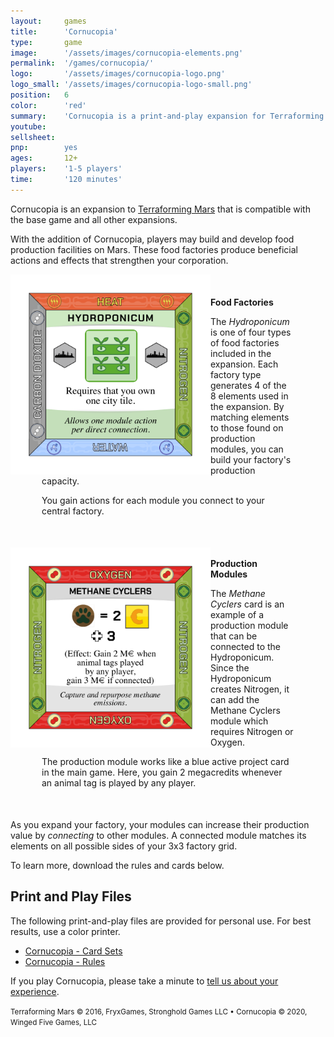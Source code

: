 ```yaml
---
layout:     games
title:      'Cornucopia'
type:       game
image:      '/assets/images/cornucopia-elements.png'
permalink:  '/games/cornucopia/'
logo:       '/assets/images/cornucopia-logo.png'
logo_small: '/assets/images/cornucopia-logo-small.png'
position:   6
color:      'red'
summary:    'Cornucopia is a print-and-play expansion for Terraforming Mars.'
youtube:
sellsheet:
pnp:        yes
ages:       12+
players:    '1-5 players'
time:       '120 minutes'
---
```


Cornucopia is an expansion to [Terraforming Mars](http://strongholdgames.com/our-games/terraforming-mars/) that is compatible with the base game and all other expansions.

With the addition of Cornucopia, players may build and develop food production facilities on Mars. These food factories produce beneficial actions and effects that strengthen your corporation.

<img src="/assets/images/cornucopia-base-hydroponicum.png" width="320" style="float: left" alt="A hydroponicum card">
<div style="margin: 50px;">

<strong>Food Factories</strong><br />

The <em>Hydroponicum</em> is one of four types of food factories included in the expansion. Each factory type generates 4 of the 8 elements used in the expansion. By matching elements to those found on production modules, you can build your factory's production capacity.

You gain actions for each module you connect to your central factory.
</div>

<img src="/assets/images/cornucopia-module-oxygen-methane-cyclers.png" width="320" style="float: left; clear: both;" alt="A sample production module">

<div style="margin: 50px;">
<br />
<strong>Production Modules</strong><br />

The <em>Methane Cyclers</em> card is an example of a production module that can be connected to the Hydroponicum. Since the Hydroponicum creates Nitrogen, it can add the Methane Cyclers module which requires Nitrogen or Oxygen.

The production module works like a blue active project card in the main game. Here, you gain 2 megacredits whenever an animal tag is played by any player.

</div>

As you expand your factory, your modules can increase their production value by <em>connecting</em> to other modules. A connected module matches its elements on all possible sides of your 3x3 factory grid.

To learn more, download the rules and cards below.

<h2>Print and Play Files</h2>

The following print-and-play files are provided for personal use. For best results, use a color printer.

* [Cornucopia - Card Sets](https://wingedfivegames.com/assets/files/TM-Cornucopia-Card-Sheet.pdf)
* [Cornucopia - Rules](https://wingedfivegames.com/assets/files/TM-Cornucopia-Rules-v1.0.pdf)

If you play Cornucopia, please take a minute to [tell us about your experience](https://forms.gle/hvMrUHDtUfTKp47Q7).

<div style="margin-bottom: 50px;"><small>
Terraforming Mars © 2016, FryxGames, Stronghold Games LLC
 •
Cornucopia © 2020, Winged Five Games, LLC
</small></div>

